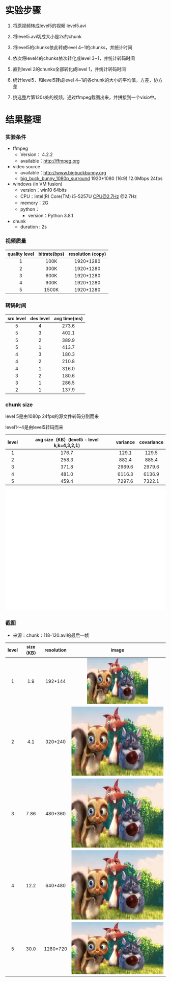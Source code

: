 # 实验步骤
1. 将原视频转成level5的视频 level5.avi
2. 将level5.avi切成大小是2s的chunk
3. 将level5的chunks依此转成level 4~1的chunks，并统计时间
4. 依次将level4的chunks依次转化成level 3~1，并统计转码时间
5. 直到level 2的chunks全部转化成level 1，并统计转码时间

6. 统计level5，和level5转成level 4~1的各chunk的大小的平均值，方差，协方差

7. 挑选整片第120s处的视频，通过ffmpeg截图出来，并拼接到一个visio中。

# 结果整理

### 实验条件

- ffmpeg 
  - Version： 4.2.2
  - available：http://ffmpeg.org
- video source
  - available：http://www.bigbuckbunny.org
  - [big_buck_bunny_1080p_surround](http://mirrorblender.top-ix.org/peach/bigbuckbunny_movies/big_buck_bunny_1080p_surround.avi) 1920*1080 (16:9) 12.0Mbps 24fps
- windows (in VM fusion)
  - version：win10 64bits
  - CPU：Intel(R) Core(TM) i5-5257U CPU@2.7Hz @2.7Hz
  - memory：2G
  - python：
    - version：Python 3.8.1
- chunk
  - duration : 2s

### 视频质量

| quality level | bitrate(bps) | resolution (copy) |
| :-----------: | :----------: | :---------------: |
|       1       |     100K     |     1920*1280     |
|       2       |     300K     |     1920*1280     |
|       3       |     600K     |     1920*1280     |
|       4       |     900K     |     1920*1280     |
|       5       |    1500K     |     1920*1280     |

### 转码时间

| src level | des level | avg time(ms) |
| :-------: | :-------: | :----------: |
|     5     |     4     |    273.6     |
|     5     |     3     |    402.1     |
|     5     |     2     |    389.9     |
|     5     |     1     |    413.7     |
|     4     |     3     |    180.3     |
|     4     |     2     |    210.8     |
|     4     |     1     |    316.0     |
|     3     |     2     |    180.6     |
|     3     |     1     |    286.5     |
|     2     |     1     |    137.9     |

### chunk size

level 5是由1080p 24fps的源文件转码分割而来

level1～4是由level5转码而来

| level | avg size（KB）(level5 - level k,k=4,3,2,1) | variance | covariance |
| :---: | :----------------------------------------: | :------: | :--------: |
|   1   |                   176.7                    |  129.1   |   129.5    |
|   2   |                   258.3                    |  882.4   |   885.4    |
|   3   |                   371.8                    |  2969.6  |   2979.6   |
|   4   |                   481.0                    |  6116.3  |   6136.9   |
|   5   |                   459.4                    |  7297.6  |   7322.1   |

![image-20200309175819972](./img/size.png)

### 截图
- 来源：chunk：118-120.avi的最后一帧

| level |  size（KB） | resolution | image |
| :---: | :----------------------------------------: | :------: | :--------: |
|   1   |     1.9         |  192*144    |  ![level1-118-128-48](img/level1/48.jpeg)      |
|   2   |   4.1          |  320*240    |  ![level2-118-128-48](img/level2/48.jpeg)   |
|   3   |    7.86        |   480*360   |   ![level3-118-128-48](img/level3/48.jpeg)  |
|   4   |     12.2       |  640*480    |   ![level4-118-128-48](img/level4/48.jpeg)     |
|   5   |     30.0       | 1280*720     |   ![level5-118-128-48](img/level5/48.jpeg)     |

